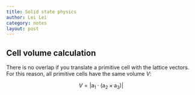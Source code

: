 ```yaml
---
title: Solid state physics
author: Lei Lei
category: notes
layout: post
---
```


## Cell volume calculation
There is no overlap if you translate a primitive cell with the lattice vectors. For this reason, all primitive cells have the same volume $V$:

$$
V = |\mathrm{a_1} \cdot (\mathrm{a_2} \times \mathrm{a_3})|
$$

